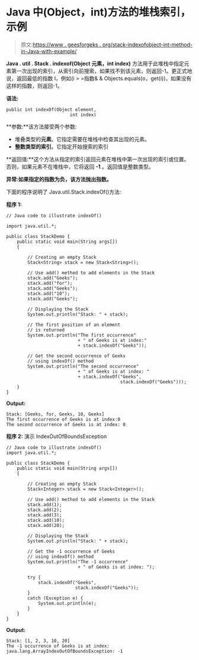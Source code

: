 # Java 中(Object，int)方法的堆栈索引，示例

> 原文:[https://www . geesforgeks . org/stack-indexofobject-int-method-in-Java-with-example/](https://www.geeksforgeeks.org/stack-indexofobject-int-method-in-java-with-example/)

**Java . util . Stack . indexof(Object 元素，int index)** 方法用于此堆栈中指定元素第一次出现的索引，从索引向前搜索，如果找不到该元素，则返回-1。更正式地说，返回最低的指数 I，例如(i > =指数& & Objects.equals(o，get(i))，如果没有这样的指数，则返回-1。

**语法:**

```
public int indexOf(Object element, 
                        int index)
```

**参数:**该方法接受两个参数:

*   堆叠类型的**元素**。它指定需要在堆栈中检查其出现的元素。
*   **整数类型的索引**。它指定开始搜索的索引

**返回值:**这个方法从指定的索引返回元素在堆栈中第一次出现的索引或位置。否则，如果元素不在堆栈中，它将返回 **-1** 。返回值是整数类型。

**异常:**如果指定的指数为负，该方法抛出**指数。**

下面的程序说明了 Java.util.Stack.indexOf()方法:

**程序 1:**

```
// Java code to illustrate indexOf()

import java.util.*;

public class StackDemo {
    public static void main(String args[])
    {

        // Creating an empty Stack
        Stack<String> stack = new Stack<String>();

        // Use add() method to add elements in the Stack
        stack.add("Geeks");
        stack.add("for");
        stack.add("Geeks");
        stack.add("10");
        stack.add("Geeks");

        // Displaying the Stack
        System.out.println("Stack: " + stack);

        // The first position of an element
        // is returned
        System.out.println("The first occurrence"
                           + " of Geeks is at index:"
                           + stack.indexOf("Geeks"));

        // Get the second occurrence of Geeks
        // using indexOf() method
        System.out.println("The second occurrence"
                           + " of Geeks is at index: "
                           + stack.indexOf("Geeks",
                                           stack.indexOf("Geeks")));
    }
}
```

**Output:**

```
Stack: [Geeks, for, Geeks, 10, Geeks]
The first occurrence of Geeks is at index:0
The second occurrence of Geeks is at index: 0

```

**程序 2:** 演示 IndexOutOfBoundsException

```
// Java code to illustrate indexOf()
import java.util.*;

public class StackDemo {
    public static void main(String args[])
    {

        // Creating an empty Stack
        Stack<Integer> stack = new Stack<Integer>();

        // Use add() method to add elements in the Stack
        stack.add(1);
        stack.add(2);
        stack.add(3);
        stack.add(10);
        stack.add(20);

        // Displaying the Stack
        System.out.println("Stack: " + stack);

        // Get the -1 occurrence of Geeks
        // using indexOf() method
        System.out.println("The -1 occurrence"
                           + " of Geeks is at index: ");

        try {
            stack.indexOf("Geeks",
                          stack.indexOf("Geeks"));
        }
        catch (Exception e) {
            System.out.println(e);
        }
    }
}
```

**Output:**

```
Stack: [1, 2, 3, 10, 20]
The -1 occurrence of Geeks is at index: 
java.lang.ArrayIndexOutOfBoundsException: -1

```
